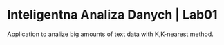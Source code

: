 Inteligentna Analiza Danych | Lab01
===================================

Application to analize big amounts of text data with K,K-nearest method.
